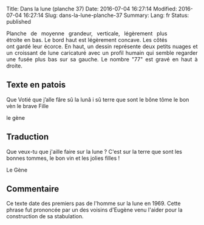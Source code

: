 Title: Dans la lune (planche 37)
Date: 2016-07-04 16:27:14
Modified: 2016-07-04 16:27:14
Slug: dans-la-lune-planche-37
Summary: 
Lang: fr
Status: published


<figure class="image-block" style="float: right;">
  <img alt="" src="{static}/images/planche_37.png">
  <figcaption style="max-width: 230px"></figcaption>
</figure>
<p style="text-align:justify;">Planche de moyenne grandeur, verticale, légèrement plus étroite en bas. Le bord haut est légèrement concave. Les côtés ont gardé leur écorce. En haut, un dessin représente deux petits nuages et un croissant de lune caricaturé avec un profil humain qui semble regarder une fusée plus bas sur sa gauche. Le nombre "77" est gravé en haut à droite.</p>

## Texte en patois
Que Votié que j’alle fâre sû la lunâ i sû terre que sont le bône tôme le bon vèn le brave Fille

le gène

## Traduction
Que veux-tu que j'aille faire sur la lune ? C'est sur la terre que sont les bonnes tommes, le bon vin et les jolies filles !

Le Gène

## Commentaire
Ce texte date des premiers pas de l'homme sur la lune en 1969. Cette phrase fut prononcée par un des voisins d'Eugène venu l'aider pour la construction de sa stabulation.

